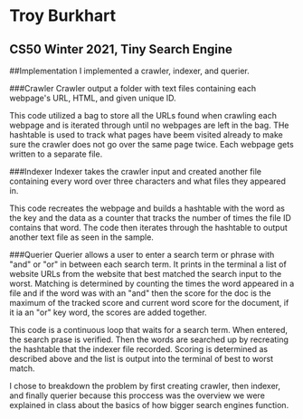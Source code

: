 # Troy Burkhart
## CS50 Winter 2021, Tiny Search Engine

##Implementation
I implemented a crawler, indexer, and querier.

###Crawler
Crawler output a folder with text files containing each webpage's URL, HTML, and given unique ID.

This code utilized a bag to store all the URLs found
when crawling each webpage and is iterated through until no webpages are left in the bag. THe hashtable is used to track what pages have beem visited already to make sure the crawler does not go over the same page twice. Each webpage gets written to a separate file.

###Indexer
Indexer takes the crawler input and created another file containing every word over three characters and what files they appeared in.

This code recreates the webpage and builds a hashtable with the word as the key and the data as a counter that tracks the number of times the file ID contains that word. The code then iterates through the hashtable to output another text file as seen in the sample.

###Querier
Querier allows a user to enter a search term or phrase with "and" or "or" in between each search term. It prints in the terminal a list of website URLs from
the website that best matched the search input to the worst.
Matching is determined by counting the times the word appeared in a file and if the word was with an "and" then the score for the doc is the maximum of the tracked score and current word score for the document, if it ia an "or" key word, the scores are added together.

This code is a continuous loop that waits for a search term. When entered, the search prase is verified. Then the words are searched up by recreating the hashtable that the indexer file recorded. Scoring is determined as described above and the list is output into the terminal of best to worst match.


I chose to breakdown the problem by first creating crawler, then indexer, and finally querier because this proccess was 
the overview we were explained in class about the basics of how bigger search engines function.
